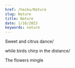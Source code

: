 ```yaml
---
href: /haiku/Nature
slug: Nature
title: Nature
date: 1/16/2023
keywords: nature
---
```


Sweet and citrus dance/

while birds chirp in the distance/

The flowers mingle
